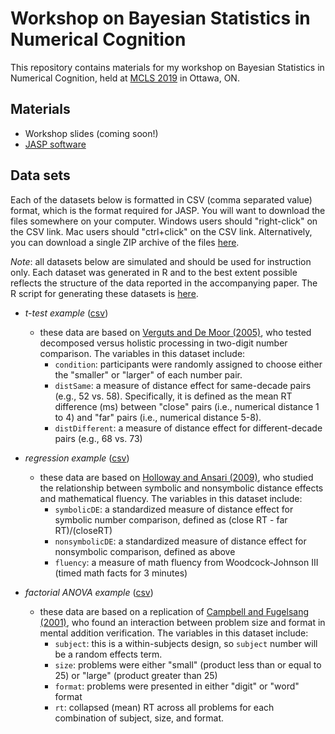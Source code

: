 # Workshop on Bayesian Statistics in Numerical Cognition

This repository contains materials for my workshop on Bayesian Statistics in Numerical Cognition, held at [MCLS 2019](https://www.the-mcls.org/) in Ottawa, ON. 

## Materials
- Workshop slides (coming soon!)
- [JASP software](http://jasp-stats.org)

## Data sets 
Each of the datasets below is formatted in CSV (comma separated value) format, which is the format required for JASP. You will want to download the files somewhere on your computer. Windows users should "right-click" on the CSV link. Mac users should "ctrl+click" on the CSV link. Alternatively, you can download a single ZIP archive of the files [here](https://raw.githubusercontent.com/tomfaulkenberry/bayesMCLS/master/datasets.zip).

*Note*: all datasets below are simulated and should be used for instruction only. Each dataset was generated in R and to the best extent possible reflects the structure of the data reported in the accompanying paper. The R script for generating these datasets is [here](datasets/genData.R).

- *t-test example* ([csv](https://raw.githubusercontent.com/tomfaulkenberry/bayesMCLS/master/datasets/ttest.csv))
  - these data are based on [Verguts and De Moor (2005)](https://dx.doi.org/10.1027/1618-3169.52.3.195), who tested decomposed versus holistic processing in two-digit number comparison. The variables in this dataset include:
    - `condition`: participants were randomly assigned to choose either the "smaller" or "larger" of each number pair.
	- `distSame`: a measure of distance effect for same-decade pairs (e.g., 52 vs. 58). Specifically, it is defined as the mean RT difference (ms) between "close" pairs (i.e., numerical distance 1 to 4) and "far" pairs (i.e., numerical distance 5-8).
	- `distDifferent`: a measure of distance effect for different-decade pairs (e.g., 68 vs. 73)
  
- *regression example* ([csv](https://raw.githubusercontent.com/tomfaulkenberry/bayesMCLS/master/datasets/regression.csv))
  - these data are based on [Holloway and Ansari (2009)](https://dx.doi.org/10.1016/j.jecp.2008.04.001), who studied the relationship between symbolic and nonsymbolic distance effects and mathematical fluency. The variables in this dataset include:
    - `symbolicDE`: a standardized measure of distance effect for symbolic number comparison, defined as (close RT - far RT)/(closeRT)
	- `nonsymbolicDE`: a standardized measure of distance effect for nonsymbolic comparison, defined as above
	- `fluency`: a measure of math fluency from Woodcock-Johnson III (timed math facts for 3 minutes)

- *factorial ANOVA example* ([csv](https://raw.githubusercontent.com/tomfaulkenberry/bayesMCLS/master/datasets/anova.csv))
  - these data are based on a replication of [Campbell and Fugelsang (2001)](https://dx.doi.org/10.1016/S0010-0277(01)00115-9), who found an interaction between problem size and format in mental addition verification. The variables in this dataset include:
    - `subject`: this is a within-subjects design, so `subject` number will be a random effects term.
	- `size`: problems were either "small" (product less than or equal to 25) or "large" (product greater than 25)
	- `format`: problems were presented in either "digit" or "word" format
	- `rt`: collapsed (mean) RT across all problems for each combination of subject, size, and format.


